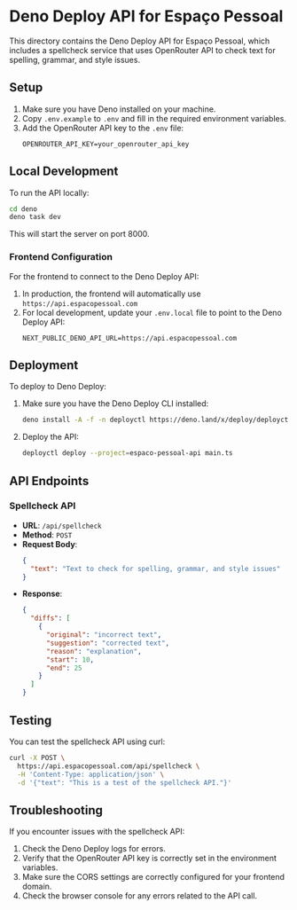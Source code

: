 # Deno Deploy API for Espaço Pessoal

This directory contains the Deno Deploy API for Espaço Pessoal, which includes a spellcheck service that uses OpenRouter API to check text for spelling, grammar, and style issues.

## Setup

1. Make sure you have Deno installed on your machine.
2. Copy `.env.example` to `.env` and fill in the required environment variables.
3. Add the OpenRouter API key to the `.env` file:
   ```
   OPENROUTER_API_KEY=your_openrouter_api_key
   ```

## Local Development

To run the API locally:

```bash
cd deno
deno task dev
```

This will start the server on port 8000.

### Frontend Configuration

For the frontend to connect to the Deno Deploy API:

1. In production, the frontend will automatically use `https://api.espacopessoal.com`
2. For local development, update your `.env.local` file to point to the Deno Deploy API:
   ```
   NEXT_PUBLIC_DENO_API_URL=https://api.espacopessoal.com
   ```

## Deployment

To deploy to Deno Deploy:

1. Make sure you have the Deno Deploy CLI installed:
   ```bash
   deno install -A -f -n deployctl https://deno.land/x/deploy/deployctl.ts
   ```

2. Deploy the API:
   ```bash
   deployctl deploy --project=espaco-pessoal-api main.ts
   ```

## API Endpoints

### Spellcheck API

- **URL**: `/api/spellcheck`
- **Method**: `POST`
- **Request Body**:
  ```json
  {
    "text": "Text to check for spelling, grammar, and style issues"
  }
  ```
- **Response**:
  ```json
  {
    "diffs": [
      {
        "original": "incorrect text",
        "suggestion": "corrected text",
        "reason": "explanation",
        "start": 10,
        "end": 25
      }
    ]
  }
  ```

## Testing

You can test the spellcheck API using curl:

```bash
curl -X POST \
  https://api.espacopessoal.com/api/spellcheck \
  -H 'Content-Type: application/json' \
  -d '{"text": "This is a test of the spellcheck API."}'
```

## Troubleshooting

If you encounter issues with the spellcheck API:

1. Check the Deno Deploy logs for errors.
2. Verify that the OpenRouter API key is correctly set in the environment variables.
3. Make sure the CORS settings are correctly configured for your frontend domain.
4. Check the browser console for any errors related to the API call. 